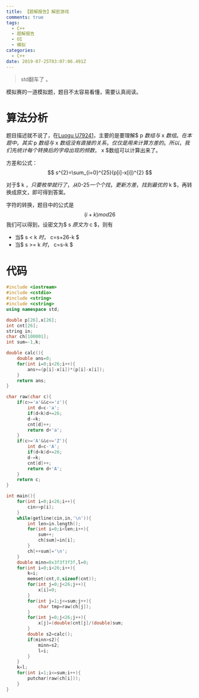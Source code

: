 ```yaml
---
title: 【题解报告】解密游戏
comments: true
tags:
  - C++
  - 题解报告
  - OI
  - 模拟
categories:
  - C++
date: 2019-07-25T03:07:06.491Z
---
```

> std翻车了。  

模拟赛的一道模拟题，题目不太容易看懂，需要认真阅读。
# 算法分析
题目描述就不说了，在[Luogu U79241](https://www.luogu.org/problem/U79241)，主要的是要理解$ p $数组与$ x $数组。
在本题中，其实$ p $数组与$ x $数组没有直接的关系，仅仅是用来计算方差的。所以，我们先统计每个转换后的字母出现的频数，$ x $数组可以计算出来了。  

方差和公式：  
$$
s^{2}=\sum_{i=0}^{25}(p[i]-x[i])^{2}
$$

对于$ k $，只要枚举就行了，从$0-25$一个个找，更新方差，找到最优的$ k $，再转换成原文，即可得到答案。

字符的转换，题目中的公式是
$$
(i+k) mod 26 
$$
我们可以得到，设密文为$ s $原文为$ c $，则有
- 当$ s < k $时，$ c=s+26-k $
- 当$ s >= k $时，$ c=s-k $


# 代码
```cpp
#include <iostream>
#include <cstdio>
#include <string>
#include <cstring>
using namespace std;

double p[26],x[26];
int cnt[26];
string in;
char ch[100001];
int sum=-1,k;

double calc(){
    double ans=0;
    for(int i=0;i<26;i++){
        ans+=(p[i]-x[i])*(p[i]-x[i]);
    }
    return ans;
}

char raw(char c){
    if(c>='a'&&c<='z'){
        int d=c-'a';
        if(d<k)d+=26;
        d-=k;
        cnt[d]++;
        return d+'a';
    }
    if(c>='A'&&c<='Z'){
        int d=c-'A';
        if(d<k)d+=26;
        d-=k;
        cnt[d]++;
        return d+'A';
    }
    return c;
}

int main(){
    for(int i=0;i<26;i++){
        cin>>p[i];
    }
    while(getline(cin,in,'\n')){
        int len=in.length();
        for(int i=0;i<len;i++){
            sum++;
            ch[sum]=in[i];
        }
        ch[++sum]='\n';
    }
    double minn=0x3f3f3f3f,l=0;
    for(int i=0;i<26;i++){
        k=i;
        memset(cnt,0,sizeof(cnt));
        for(int j=0;j<26;j++){
            x[i]=0;
        }
        for(int j=1;j<=sum;j++){
            char tmp=raw(ch[j]);
        }
        for(int j=0;j<26;j++){
            x[j]=(double)cnt[j]/(double)sum;
        }
        double s2=calc();
        if(minn>s2){
            minn=s2;
            l=i;
        }
    }
    k=l;
    for(int i=1;i<=sum;i++){
        putchar(raw(ch[i]));
    }
}
```
